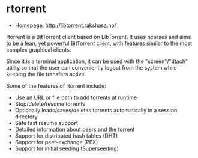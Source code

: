 # rtorrent

* Homepage: http://libtorrent.rakshasa.no/

rtorrent is a BitTorrent client based on LibTorrent.  It uses ncurses and
 aims to be a lean, yet powerful BitTorrent client, with features similar
 to the most complex graphical clients.

 Since it is a terminal application, it can be used with the
 "screen"/"dtach" utility so that the user can conveniently logout from the
 system while keeping the file transfers active.

 Some of the features of rtorrent include:

  * Use an URL or file path to add torrents at runtime
  * Stop/delete/resume torrents
  * Optionally loads/saves/deletes torrents automatically in a session
    directory
  * Safe fast resume support
  * Detailed information about peers and the torrent
  * Support for distributed hash tables (DHT)
  * Support for peer-exchange (PEX)
  * Support for initial seeding (Superseeding)

